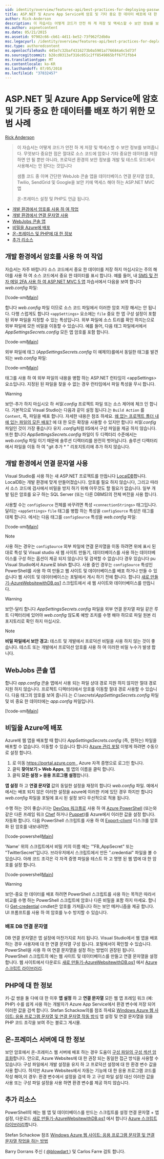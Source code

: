 ```yaml
---
uid: identity/overview/features-api/best-practices-for-deploying-passwords-and-other-sensitive-data-to-aspnet-and-azure
title: ASP.NET 및 Azure App Service에 암호 및 기타 중요 한 데이터 배포에 대 한 유용한 | Microsoft Docs
author: Rick-Anderson
description: 이 자습서는 어떻게 코드가 안전 하 게 저장 및 액세스할 수 보안 정보를 보여줍니다. 가장 중요 한 점은 암호나 다른 발신자 저장 하지 말아야 하는 중...
ms.author: aspnetcontent
ms.date: 05/21/2015
ms.assetid: 97902c66-cb61-4d11-be52-73f962f2db0a
msc.legacyurl: /identity/overview/features-api/best-practices-for-deploying-passwords-and-other-sensitive-data-to-aspnet-and-azure
msc.type: authoredcontent
ms.openlocfilehash: 445e7c32baf4316273b0a5901a776684a6c5d73f
ms.sourcegitcommit: b28cd0313af316c051c2ff8549865bff67f2fbb4
ms.translationtype: MT
ms.contentlocale: ko-KR
ms.lasthandoff: 07/05/2018
ms.locfileid: "37832457"
---
```

<a name="best-practices-for-deploying-passwords-and-other-sensitive-data-to-aspnet-and-azure-app-service"></a>ASP.NET 및 Azure App Service에 암호 및 기타 중요 한 데이터를 배포 하기 위한 모범 사례
====================
[Rick Anderson](https://github.com/Rick-Anderson)

> 이 자습서는 어떻게 코드가 안전 하 게 저장 및 액세스할 수 보안 정보를 보여줍니다. 무엇보다 중요한 점은 절대로 소스 코드에 암호나 기타 중요한 데이터를 저장하면 안 될 뿐만 아니라, 프로덕션 환경의 보안 정보를 개발 및 테스트 모드에서 사용해서는 안 된다는 것입니다
> 
> 샘플 코드 중 이며 간단한 WebJob 콘솔 앱을 데이터베이스 연결 문자열 암호, Twilio, SendGrid 및 Google을 보안 키에 액세스 해야 하는 ASP.NET MVC 앱
> 
> 온-프레미스 설정 및 PHP도 언급 됩니다.


- [개발 환경에서 암호를 사용 하 여 작업](#pwd)
- [개발 환경에서 연결 문자열 사용](#con)
- [WebJobs 콘솔 앱](#wj)
- [비밀을 Azure에 배포](#da)
- [온-프레미스 및 PHP에 대 한 정보](#not)
- [추가 리소스](#addRes)

<a id="pwd"></a>
## <a name="working-with-passwords-in-the-development-environment"></a>개발 환경에서 암호를 사용 하 여 작업

자습서는 자주 바랍니다 소스 코드에서 중요 한 데이터를 저장 하지 마십시오는 주의 해야를 사용 하 여 소스 코드에서 중요 한 데이터를 표시 합니다. 예를 들어, 내 [SMS 및 전자 메일 2FA 사용 하 여 ASP.NET MVC 5 앱](../../../mvc/overview/security/aspnet-mvc-5-app-with-sms-and-email-two-factor-authentication.md) 자습서에서 다음을 보여 합니다 *web.config* 파일:

[!code-xml[Main](best-practices-for-deploying-passwords-and-other-sensitive-data-to-aspnet-and-azure/samples/sample1.xml)]

합니다 *web.config* 파일 이므로 소스 코드 파일에서 이러한 암호 저장 해서는 안 됩니다. 다행 스럽게도 합니다 `<appSettings>` 요소에는 `file` 중요 한 앱 구성 설정이 포함 된 외부 파일을 지정할 수 있는 특성입니다. 외부 파일에 소스 트리를 확인 하지는으로 외부 파일에 모든 비밀을 이동할 수 있습니다. 예를 들어, 다음 태그 파일에서에서 *AppSettingsSecrets.config* 모든 앱 암호를 포함 합니다.

[!code-xml[Main](best-practices-for-deploying-passwords-and-other-sensitive-data-to-aspnet-and-azure/samples/sample2.xml)]

외부 파일에 태그 (*AppSettingsSecrets.config* 이 예제의)를에서 동일한 태그를 발견 되는 *web.config* 파일:

[!code-xml[Main](best-practices-for-deploying-passwords-and-other-sensitive-data-to-aspnet-and-azure/samples/sample3.xml)]

태그를 사용 하 여 외부 파일의 내용을 병합 하는 ASP.NET 런타임이 &lt;appSettings&gt; 요소입니다. 지정된 된 파일을 찾을 수 없는 경우 런타임에서 파일 특성을 무시 합니다.

> [!WARNING]
> 보안-추가 하지 마십시오 하 *비밀.config* 프로젝트 파일 또는 소스 제어에 체크 인 합니다. 기본적으로 Visual Studio는 다음과 같이 설정 됩니다.는 `Build Action` 를 `Content`, 즉, 파일을 배포 합니다. 자세한 내용은 참조 하세요. [왜 없는 프로젝트 폴더 내에 있는 파일의 모든 배포?](https://msdn.microsoft.com/library/ee942158(v=vs.110).aspx#can_i_exclude_specific_files_or_folders_from_deployment) 에 대 한 모든 확장을 사용할 수 있지만 합니다 *비밀.config* 파일인 것이 가장 좋습니다 유지 *.config*처럼 IIS에서 구성 파일을 제공 하지 않습니다. 또한 합니다 *AppSettingsSecrets.config* 파일이 두 디렉터리 수준에서는 *web.config* 파일 이기 때문에 솔루션 디렉터리를 완전히 벗어납니다. 솔루션 디렉터리에서 파일을 이동 하 여 &quot;git 추가 \* &quot; 리포지토리에 추가 하지 않습니다.


<a id="con"></a>
## <a name="working-with-connection-strings-in-the-development-environment"></a>개발 환경에서 연결 문자열 사용

Visual Studio를 사용 하는 새 ASP.NET 프로젝트를 만듭니다 [LocalDB](https://blogs.msdn.com/b/sqlexpress/archive/2011/07/12/introducing-localdb-a-better-sql-express.aspx)합니다. LocalDB는 개발 환경에 맞게 만들어졌습니다. 암호를 필요 하지 않습니다, 그리고 따라서 소스 코드에 검사에서 비밀을 방지 하기 위해 아무것도 할 필요가 없습니다. 일부 개발 팀은 암호를 요구 하는 SQL Server (또는 다른 DBMS)의 전체 버전을 사용 합니다.

사용할 수는 `configSource` 전체를 바꾸려면 특성 `<connectionStrings>` 태그입니다. 달리는 `<appSettings>` `file` 태그를 병합 하는 특성을 `configSource` 특성은 태그를 대체 합니다. 에서는 다음 태그를 `configSource` 특성을 *web.config* 파일:

[!code-xml[Main](best-practices-for-deploying-passwords-and-other-sensitive-data-to-aspnet-and-azure/samples/sample4.xml?highlight=1)]

> [!NOTE]
> 사용 하는 경우는 `configSource` 외부 파일에 연결 문자열을 이동 하려면 위에 표시 된 대로 특성 및 Visual studio 새 웹 사이트 만들기, 데이터베이스를 사용 하는 데이터베이스를 구성 하는 옵션이 제공 되지 않습니다 및 검색할 수 없습니다 경우 있습니다 pu Visual Studio에서 Azure로 blish 합니다. 사용 중인 경우는 `configSource` 특성인 PowerShell를 사용 하 여 만들고 웹 사이트 및 데이터베이스를 배포 하거나 만들 수 있습니다 웹 사이트 및 데이터베이스는 포털에서 게시 하기 전에 합니다. 합니다 [새로 만들기-AzureWebsitewithDB.ps1](https://gallery.technet.microsoft.com/scriptcenter/Ultimate-Create-Web-SQL-DB-9e0fdfd3) 스크립트에서 새 웹 사이트와 데이터베이스를 만듭니다.


> [!WARNING]
> 보안-달리 합니다 *AppSettingsSecrets.config* 파일을 외부 연결 문자열 파일 같은 루트 디렉터리에 있어야 *web.config* 않도록 예방 조치를 수행 해야 하므로 파일 원본 리포지토리로 확인 하지 마십시오.


> [!NOTE]
> **비밀 파일에서 보안 경고:** 테스트 및 개발에서 프로덕션 비밀을 사용 하지 않는 것이 좋습니다. 테스트 또는 개발에서 프로덕션 암호를 사용 하 여 이러한 비밀 누수가 발생 합니다.


<a id="wj"></a>
## <a name="webjobs-console-apps"></a>WebJobs 콘솔 앱

합니다 *app.config* 콘솔 앱에서 사용 되는 파일 상대 경로 지원 하지 않지만 절대 경로 지원 하지 않습니다. 프로젝트 디렉터리에서 암호를 이동할 절대 경로 사용할 수 있습니다. 다음 태그의 암호를 보여 줍니다.는 *C:\secrets\AppSettingsSecrets.config* 파일 및 비 중요 한 데이터에는 *app.config* 파일입니다.

[!code-xml[Main](best-practices-for-deploying-passwords-and-other-sensitive-data-to-aspnet-and-azure/samples/sample5.xml?highlight=2)]

<a id="da"></a>
## <a name="deploying-secrets-to-azure"></a>비밀을 Azure에 배포

Azure에 웹 앱을 배포할 때 합니다 *AppSettingsSecrets.config* (즉, 원하는) 파일을 배포할 수 없습니다. 이동할 수 있습니다 합니다 [Azure 관리 포털](https://azure.microsoft.com/services/management-portal/) 이렇게 하려면 수동으로 설정 합니다.

1. 로 이동 [ https://portal.azure.com ](https://portal.azure.com), Azure 자격 증명으로 로그인 합니다.
2. 클릭 **찾아보기 &gt; Web Apps**, 웹 앱의 이름을 클릭 합니다.
3. 클릭 **모든 설정 &gt; 응용 프로그램 설정**합니다.

**앱 설정** 하 고 **연결 문자열** 값의 동일한 설정을 재정의 합니다 *web.config* 파일. 예에서에서는 배포 되지 않은 이러한 설정을 azure에 이러한 키에 있던 경우 하지만 합니다 *web.config* 파일을 포털에 표시 된 설정 보다 우선적으로 적용 됩니다.

수행 하는 것이 좋습니다는 [DevOps 워크플로](../../../aspnet/overview/developing-apps-with-windows-azure/building-real-world-cloud-apps-with-windows-azure/automate-everything.md) 사용 하 여 [Azure PowerShell](https://azure.microsoft.com/documentation/articles/install-configure-powershell/) (또는와 같은 다른 프레임 워크 [Chef](http://www.opscode.com/chef/) 하거나 [Puppet](http://puppetlabs.com/puppet/what-is-puppet))를 Azure에서 이러한 값을 설정 합니다. 자동화 합니다. 다음 PowerShell 스크립트를 사용 하 여 [Export-clixml](http://www.powershellcookbook.com/recipe/PukO/securely-store-credentials-on-disk) 디스크를 암호화 된 암호를 내보내려면:

[!code-powershell[Main](best-practices-for-deploying-passwords-and-other-sensitive-data-to-aspnet-and-azure/samples/sample6.ps1)]

'Name' 위의 스크립트에서 비밀 키의 이름 예는 '&quot;FB\_AppSecret&quot; 또는 "TwitterSecret"입니다. 브라우저에서 스크립트에서 만든 ".credential" 파일을 볼 수 있습니다. 아래 코드 조각은 각 자격 증명 파일을 테스트 하 고 명명 된 웹 앱에 대 한 암호를 설정 합니다.

[!code-powershell[Main](best-practices-for-deploying-passwords-and-other-sensitive-data-to-aspnet-and-azure/samples/sample7.ps1)]

> [!WARNING]
> 보안-중요 한 데이터를 배포 하려면 PowerShell 스크립트를 사용 하는 목적은 따라서 비교를 수행 하는 PowerShell 스크립트에 암호나 다른 비밀을 포함 하지 마세요. 합니다 [Get-credential](https://technet.microsoft.com/library/hh849815.aspx) cmdlet은 암호를 가져옵니다 하는 보안 메커니즘을 제공 합니다. UI 프롬프트를 사용 하 여 암호를 누수 방지할 수 있습니다.


### <a name="deploying-db-connection-strings"></a>배포 DB 연결 문자열

DB 연결 문자열은 앱 설정에 마찬가지로 처리 됩니다. Visual Studio에서 웹 앱을 배포 하는 경우 사용자에 대 한 연결 문자열 구성 됩니다. 포털에서이 확인할 수 있습니다. PowerShell을 사용 하 여 연결 문자열을 설정 하는 방법이 권장된 됩니다. PowerShell 스크립트의 예는 웹 사이트 및 데이터베이스를 만들고 연결 문자열을 설정 합니다. 웹 사이트에서 다운로드 [새로 만들기-AzureWebsitewithDB.ps1](https://gallery.technet.microsoft.com/scriptcenter/Ultimate-Create-Web-SQL-DB-9e0fdfd3) 에서 [Azure 스크립트 라이브러리](https://gallery.technet.microsoft.com/scriptcenter/site/search?f%5B0%5D.Type=RootCategory&amp;f%5B0%5D.Value=WindowsAzure).

<a id="not"></a>
## <a name="notes-for-php"></a>PHP에 대 한 정보

키-값 쌍을 둘 다에 대 한 이후 **앱 설정** 하 고 **연결 문자열** 모든 웹 앱 프레임 워크 (예: PHP) 수를 쉽게 사용 하는 개발자가 Azure App Service에서 환경 변수에 저장 되어 이러한 값을 검색 합니다. Stefan Schackow의를 참조 하세요 [Windows Azure 웹 사이트: 응용 프로그램 문자열 및 연결 문자열 작동 방식](https://azure.microsoft.com/blog/2013/07/17/windows-azure-web-sites-how-application-strings-and-connection-strings-work/) 앱 설정 및 연결 문자열을 읽을 PHP 코드 조각을 보여 주는 블로그 게시물.

## <a name="notes-for-on-premises-servers"></a>온-프레미스 서버에 대 한 정보

보안 암호에서 온-프레미스 웹 서버에 배포 하는 경우 도움이 [구성 파일의 구성 섹션 암호화](https://msdn.microsoft.com/library/ff647398.aspx)합니다. 안으로, Azure Websites에 대 한 권장 되는 동일한 접근 방식을 사용할 수 있습니다: 구성 파일에서 개발 설정을 유지 하 고 프로덕션 설정에 대 한 환경 변수 값을 사용 합니다. 하지만 Azure Websites에서 자동는 기능에 대 한 응용 프로그램 코드를 작성 해야,이 경우: 환경 변수에서 설정을 검색 하 고 구성 파일 설정 대신 이러한 값을 사용 또는 구성 파일 설정을 사용 하면 환경 변수를 제공 하지 않습니다.

<a id="addRes"></a>
## <a name="additional-resources"></a>추가 리소스

PowerShell의 예는 웹 앱 및 데이터베이스를 만드는 스크립트를 설정 연결 문자열 + 앱 설정, 다운로드 [새로 만들기-AzureWebsitewithDB.ps1](https://gallery.technet.microsoft.com/scriptcenter/Ultimate-Create-Web-SQL-DB-9e0fdfd3) 에서 합니다 [Azure 스크립트 라이브러리](https://gallery.technet.microsoft.com/scriptcenter/site/search?f%5B0%5D.Type=RootCategory&amp;f%5B0%5D.Value=WindowsAzure)합니다. 

Stefan Schackow 참조 [Windows Azure 웹 사이트: 응용 프로그램 문자열 및 연결 문자열 작업을 하는 방법](https://azure.microsoft.com/blog/2013/07/17/windows-azure-web-sites-how-application-strings-and-connection-strings-work/)


Barry Dorrans 주신 ( [ @blowdart ](https://twitter.com/blowdart) ) 및 Carlos Farre 검토 합니다.
